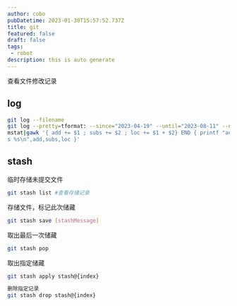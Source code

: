 ```yaml
---
author: cobo
pubDatetime: 2023-01-30T15:57:52.737Z
title: git
featured: false
draft: false
tags:
 - robot
description: this is auto generate
---
```


查看文件修改记录
## log
```sh
git log --filename
git log --pretty=tformat: --since="2023-04-19" --until="2023-08-11" --nu
mstat|gawk '{ add += $1 ; subs += $2 ; loc += $1 + $2} END { printf "add lines: %s remove lines: %s total line
s %s\n",add,subs,loc }'
```

## stash
临时存储未提交文件
```sh
git stash list #查看存储记录
```
存储文件，标记此次储藏
```sh
git stash save [stashMessage]
```

取出最后一次储藏
```sh
git stash pop
```

取出指定储藏
```sh
git stash apply stash@{index}

删除指定记录
git stash drop stash@{index}
```
